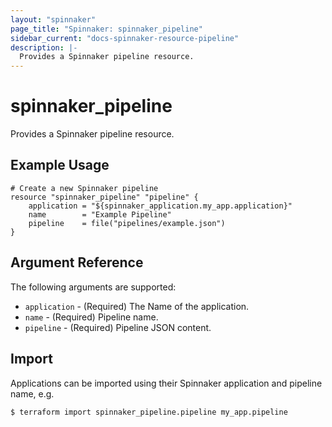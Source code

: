 ```yaml
---
layout: "spinnaker"
page_title: "Spinnaker: spinnaker_pipeline"
sidebar_current: "docs-spinnaker-resource-pipeline"
description: |-
  Provides a Spinnaker pipeline resource.
---
```


# spinnaker_pipeline

Provides a Spinnaker pipeline resource.

## Example Usage

```hcl
# Create a new Spinnaker pipeline
resource "spinnaker_pipeline" "pipeline" {
    application = "${spinnaker_application.my_app.application}"
    name        = "Example Pipeline"
    pipeline    = file("pipelines/example.json")
}
```

## Argument Reference

The following arguments are supported:

* `application` - (Required) The Name of the application.
* `name` - (Required) Pipeline name.
* `pipeline` - (Required) Pipeline JSON content.

## Import

Applications can be imported using their Spinnaker application and pipeline name, e.g.

```
$ terraform import spinnaker_pipeline.pipeline my_app.pipeline
```
